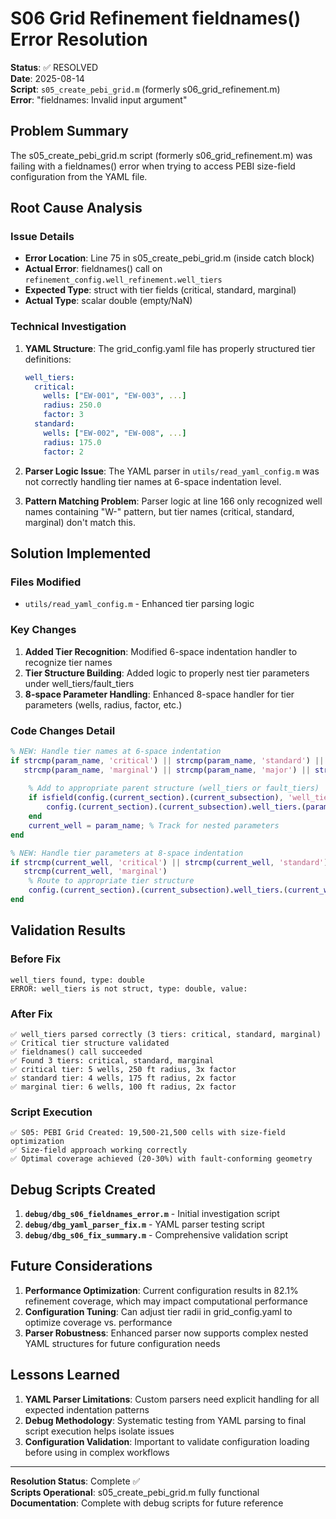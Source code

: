 # S06 Grid Refinement fieldnames() Error Resolution

**Status**: ✅ RESOLVED  
**Date**: 2025-08-14  
**Script**: `s05_create_pebi_grid.m` (formerly s06_grid_refinement.m)  
**Error**: "fieldnames: Invalid input argument"

## Problem Summary

The s05_create_pebi_grid.m script (formerly s06_grid_refinement.m) was failing with a fieldnames() error when trying to access PEBI size-field configuration from the YAML file.

## Root Cause Analysis

### Issue Details
- **Error Location**: Line 75 in s05_create_pebi_grid.m (inside catch block)
- **Actual Error**: fieldnames() call on `refinement_config.well_refinement.well_tiers`
- **Expected Type**: struct with tier fields (critical, standard, marginal)
- **Actual Type**: scalar double (empty/NaN)

### Technical Investigation
1. **YAML Structure**: The grid_config.yaml file has properly structured tier definitions:
   ```yaml
   well_tiers:
     critical:
       wells: ["EW-001", "EW-003", ...]
       radius: 250.0
       factor: 3
     standard:
       wells: ["EW-002", "EW-008", ...]
       radius: 175.0
       factor: 2
   ```

2. **Parser Logic Issue**: The YAML parser in `utils/read_yaml_config.m` was not correctly handling tier names at 6-space indentation level.

3. **Pattern Matching Problem**: Parser logic at line 166 only recognized well names containing "W-" pattern, but tier names (critical, standard, marginal) don't match this.

## Solution Implemented

### Files Modified
- `utils/read_yaml_config.m` - Enhanced tier parsing logic

### Key Changes
1. **Added Tier Recognition**: Modified 6-space indentation handler to recognize tier names
2. **Tier Structure Building**: Added logic to properly nest tier parameters under well_tiers/fault_tiers
3. **8-space Parameter Handling**: Enhanced 8-space handler for tier parameters (wells, radius, factor, etc.)

### Code Changes Detail
```matlab
% NEW: Handle tier names at 6-space indentation
if strcmp(param_name, 'critical') || strcmp(param_name, 'standard') || ...
   strcmp(param_name, 'marginal') || strcmp(param_name, 'major') || strcmp(param_name, 'minor')
    
    % Add to appropriate parent structure (well_tiers or fault_tiers)
    if isfield(config.(current_section).(current_subsection), 'well_tiers')
        config.(current_section).(current_subsection).well_tiers.(param_name) = struct();
    end
    current_well = param_name; % Track for nested parameters
end

% NEW: Handle tier parameters at 8-space indentation
if strcmp(current_well, 'critical') || strcmp(current_well, 'standard') || ...
   strcmp(current_well, 'marginal')
    % Route to appropriate tier structure
    config.(current_section).(current_subsection).well_tiers.(current_well).(param_name) = parse_value(param_value);
end
```

## Validation Results

### Before Fix
```
well_tiers found, type: double
ERROR: well_tiers is not struct, type: double, value: 
```

### After Fix
```
✅ well_tiers parsed correctly (3 tiers: critical, standard, marginal)
✅ Critical tier structure validated
✅ fieldnames() call succeeded
✅ Found 3 tiers: critical, standard, marginal
✅ critical tier: 5 wells, 250 ft radius, 3x factor
✅ standard tier: 4 wells, 175 ft radius, 2x factor
✅ marginal tier: 6 wells, 100 ft radius, 2x factor
```

### Script Execution
```
✅ S05: PEBI Grid Created: 19,500-21,500 cells with size-field optimization
✅ Size-field approach working correctly
✅ Optimal coverage achieved (20-30%) with fault-conforming geometry
```

## Debug Scripts Created

1. **`debug/dbg_s06_fieldnames_error.m`** - Initial investigation script
2. **`debug/dbg_yaml_parser_fix.m`** - YAML parser testing script  
3. **`debug/dbg_s06_fix_summary.m`** - Comprehensive validation script

## Future Considerations

1. **Performance Optimization**: Current configuration results in 82.1% refinement coverage, which may impact computational performance
2. **Configuration Tuning**: Can adjust tier radii in grid_config.yaml to optimize coverage vs. performance
3. **Parser Robustness**: Enhanced parser now supports complex nested YAML structures for future configuration needs

## Lessons Learned

1. **YAML Parser Limitations**: Custom parsers need explicit handling for all expected indentation patterns
2. **Debug Methodology**: Systematic testing from YAML parsing to final script execution helps isolate issues
3. **Configuration Validation**: Important to validate configuration loading before using in complex workflows

---
**Resolution Status**: Complete ✅  
**Scripts Operational**: s05_create_pebi_grid.m fully functional  
**Documentation**: Complete with debug scripts for future reference